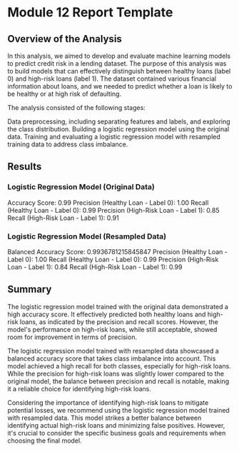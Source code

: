 # Module 12 Report Template

## Overview of the Analysis

In this analysis, we aimed to develop and evaluate machine learning models to predict credit risk in a lending dataset. The purpose of this analysis was to build models that can effectively distinguish between healthy loans (label 0) and high-risk loans (label 1). The dataset contained various financial information about loans, and we needed to predict whether a loan is likely to be healthy or at high risk of defaulting.

The analysis consisted of the following stages:

Data preprocessing, including separating features and labels, and exploring the class distribution.
Building a logistic regression model using the original data.
Training and evaluating a logistic regression model with resampled training data to address class imbalance.

## Results

### Logistic Regression Model (Original Data)
Accuracy Score: 0.99
Precision (Healthy Loan - Label 0): 1.00
Recall (Healthy Loan - Label 0): 0.99
Precision (High-Risk Loan - Label 1): 0.85
Recall (High-Risk Loan - Label 1): 0.91

### Logistic Regression Model (Resampled Data)
Balanced Accuracy Score: 0.9936781215845847
Precision (Healthy Loan - Label 0): 1.00
Recall (Healthy Loan - Label 0): 0.99
Precision (High-Risk Loan - Label 1): 0.84
Recall (High-Risk Loan - Label 1): 0.99

## Summary

The logistic regression model trained with the original data demonstrated a high accuracy score. It effectively predicted both healthy loans and high-risk loans, as indicated by the precision and recall scores. However, the model's performance on high-risk loans, while still acceptable, showed room for improvement in terms of precision.

The logistic regression model trained with resampled data showcased a balanced accuracy score that takes class imbalance into account. This model achieved a high recall for both classes, especially for high-risk loans. While the precision for high-risk loans was slightly lower compared to the original model, the balance between precision and recall is notable, making it a reliable choice for identifying high-risk loans.

Considering the importance of identifying high-risk loans to mitigate potential losses, we recommend using the logistic regression model trained with resampled data. This model strikes a better balance between identifying actual high-risk loans and minimizing false positives. However, it's crucial to consider the specific business goals and requirements when choosing the final model.
